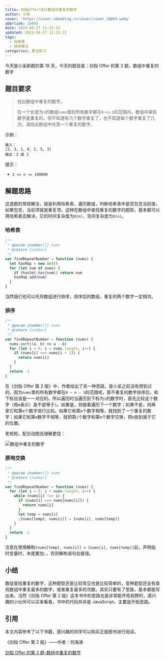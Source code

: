 ```yaml
---
title: 剑指Offer(03)数组中重复的数字
author: 小呆
cover: 'https://cover.xdxmblog.cn/cover/cover_18093.webp'
abbrlink: 18093
date: 2023-04-27 11:33:12
updated: 2023-04-27 11:33:12
tags:
  - 哈希表
  - 排序算法
categories: 算法练习
---
```


今天是小呆刷题的第 18 天，今天的题目是：剑指 Offer 的第 3 题，数组中重复的数字

## 题目要求

> 找出数组中重复的数字。
>
> 在一个长度为`n`的数组`nums`里的所有数字都在`0～n-1`的范围内。数组中某些数字是重复的，但不知道有几个数字重复了，也不知道每个数字重复了几次。请找出数组中任意一个重复的数字。

<!--more-->

示例：

```
输入：
[2, 3, 1, 0, 2, 5, 3]
输出：2 或 3
```

提示：

- `2 <= n <= 100000`

## 解题思路

这道题的常规解法，就是利用哈希表，遍历数组，判断哈希表中是否包含当前值，如果包含，当前项就是重复项。这种在数组中查找重复的数字的题型，基本都可以用哈希表去解决，它的时间复杂度为`O(n)`，空间复杂度为`O(n)`。

### 哈希表

```javascript
/**
 * @param {number[]} nums
 * @return {number}
 */
var findRepeatNumber = function (nums) {
  let hasMap = new Set()
  for (let num of nums) {
    if (hasSet.has(num)) return num
    hasMap.add(num)
  }
}
```

当然我们也可以先将数组进行排序，排序后的数组，重复的两个数字一定相邻。

### 排序

```javascript
/**
 * @param {number[]} nums
 * @return {number}
 */
var findRepeatNumber = function (nums) {
  nums.sort((a, b) => a - b)
  for (let i = 0; i < nums.length; i++) {
    if (nums[i] === nums[i + 1]) {
      return nums[i]
    }
  }
  return -1
}
```

在《剑指 Offer 第 2 版》中，作者给出了另一种思路，是小呆之前没有想到过的。因为`nums`里的所有数字都在`0 ~ n - 1`的范围呢，那不重复的数字排序后，和下标应该是一一对应的。所以遍历时当遍历到下标为`i`的数字时，首先比较这个数字（用`m`表示）是不是等于`i`。如果是，则接着遍历下一个数字；如果不是，则再拿它和第`m`个数字进行比较。如果它和第`m`个数字相等，就找到了一个重复的数字；如果它和第`m`数字不相等，就把第`i`个数字和第`m`个数字交换，把`m`放到属于它的位置。

老规矩，配合动图去理解更佳：

![数组中重复的数字](https://img.xdxmblog.cn/images/article_18093_01.gif)

### 原地交换

```javascript
/**
 * @param {number[]} nums
 * @return {number}
 */
var findRepeatNumber = function (nums) {
  for (let i = 0; i < nums.length; i++) {
    while (nums[i] !== i) {
      if (nums[i] === nums[nums[i]]) {
        return nums[i]
      }
      let temp = nums[i]
      ;[nums[temp], nums[i]] = [nums[i], nums[temp]]
    }
  }
  return -1
}
```

注意在使用解构`[nums[temp], nums[i]] = [nums[i], nums[temp]]`前，声明临时变量时，末尾要加`;`，否则解构语句会报错。

## 小结

数组查找重复的数字，这种题型还是比较常见也是比较简单的，变种题型还会有查找数组中重复最多的数字，或者重复最多的次数。其实只要有了思路，基本都能写出来。当然《剑指 Offer 第 2 版》这本书中的思路也是非常能开拓视野的，感兴趣的小伙伴可以买来看看，书中的代码并非是 JavaScript，主要是开拓思路。

## 引用

本文内容参考了以下书籍，感兴趣的同学可以购买正版图书进行阅读。

《剑指 Offer 第 2 版》——作者：何海涛

[剑指 Offer 的第 3 题-数组中重复的数字](https://leetcode.cn/problems/shu-zu-zhong-zhong-fu-de-shu-zi-lcof)
